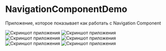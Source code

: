 # NavigationComponentDemo
Приложение, которое показывает как работать с Navigation Component

![Скриншот приложения](https://github.com/FrikoGad/NavigationComponentDemo/raw/main/screenshots/1.png)  ![Скриншот приложения](https://github.com/FrikoGad/NavigationComponentDemo/raw/main/screenshots/2.png)  ![Скриншот приложения](https://github.com/FrikoGad/NavigationComponentDemo/raw/main/screenshots/3.png)  ![Скриншот приложения](https://github.com/FrikoGad/NavigationComponentDemo/raw/main/screenshots/4.png)  ![Скриншот приложения](https://github.com/FrikoGad/NavigationComponentDemo/raw/main/screenshots/5.png)  ![Скриншот приложения](https://github.com/FrikoGad/NavigationComponentDemo/raw/main/screenshots/6.png)
